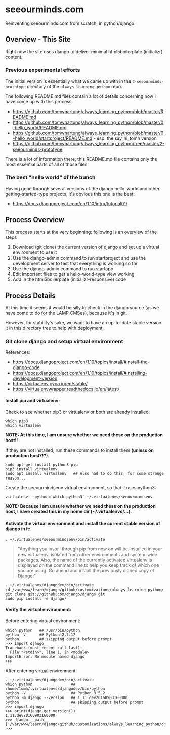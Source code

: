 # seeourminds.com

Reinventing seeourminds.com from scratch, in python/django.

## Overview - This Site

Right now the site uses django to deliver minimal html5boilerplate (initializr) content.

### Previous experimental efforts

The initial version is essentially what we came up with in the `2-seeourminds-prototype` directory of the `always_learning_python` repo.

The following README.md files contain a lot of details concerning how I have come up with this process:

* https://github.com/tomwhartung/always_learning_python/blob/master/README.md
* https://github.com/tomwhartung/always_learning_python/blob/master/0-hello_world/README.md
* https://github.com/tomwhartung/always_learning_python/blob/master/0-hello_world/startproject/README.md - esp. the say_hi_tomh version
* https://github.com/tomwhartung/always_learning_python/tree/master/2-seeourminds-prototype

There is a lot of information there; this README.md file contains only the most essential parts of all of those files.

### The best "hello world" of the bunch

Having gone through several versions of the django hello-world and other getting-started-type projects, it's obvious this one is the best:

* https://docs.djangoproject.com/en/1.10/intro/tutorial01/

## Process Overview

This process starts at the very beginning; following is an overview of the steps

1. Download (git clone) the current version of django and set up a virtual environment to use it
2. Use the django-admin command to run startproject and use the development server to test that everything is working so far
3. Use the django-admin command to run startapp
4. Edit important files to get a hello-world-type view working
5. Add in the html5boilerplate (initializr-responsive) code

## Process Details

At this time it seems it would be silly to check in the django source (as we have come to do for the LAMP CMSes), because it's in git.

However, for stability's sake, we want to have an up-to-date stable version it in this directory tree to help with deployment.

### Git clone django and setup virtual environment

References:

* https://docs.djangoproject.com/en/1.10/topics/install/#install-the-django-code
* https://docs.djangoproject.com/en/1.10/topics/install/#installing-development-version
* https://virtualenv.pypa.io/en/stable/
* https://virtualenvwrapper.readthedocs.io/en/latest/

#### Install pip and virtualenv:

Check to see whether pip3 or virtualenv or both are already installed:

```
which pip3
which virtualenv
```

**NOTE: At this time, I am unsure whether we need these on the production host!!**

If they are not installed, run these commands to install them **(unless on production host?!?)**.

```
sudo apt-get install python3-pip
pip3 install virtualenv
sudo apt install virtualenv   ## Also had to do this, for some strange reason...
```

Create the seeourmindsenv virtual environment, so that it uses python3:

```
virtualenv --python=`which python3` ~/.virtualenvs/seeourmindsenv
```

**NOTE: Because I am unsure whether we need these on the production host, I have created this in my home dir (~/.virtualenvs/...).**

#### Activate the virtual environment and install the current stable version of django in it:

```
. ~/.virtualenvs/seeourmindsenv/bin/activate
```

> "Anything you install through pip from now on will be installed in your new virtualenv, isolated from other environments and system-wide packages. Also, the name of the currently activated virtualenv is displayed on the command line to help you keep track of which one you are using. Go ahead and install the previously cloned copy of Django:"

```
. ~/.virtualenvs/djangodev/bin/activate
cd /var/www/learn/django/github/customizations/always_learning_python/
git clone git://github.com/django/django.git
sudo pip install -e django/
```

#### Verify the virtual environment:

Before entering virtual environment:

```
which python   ## /usr/bin/python
python -V      ## Python 2.7.12
python         ## skipping output before prompt
>>> import django
Traceback (most recent call last):
  File "<stdin>", line 1, in <module>
ImportError: No module named django
>>>
```

After entering virtual environment:

```
. ~/.virtualenvs/djangodev/bin/activate
which python                 ## /home/tomh/.virtualenvs/djangodev/bin/python
python -V                    ## Python 3.5.2
python -m django --version   ## 1.11.dev20160903160000
python                       ## skipping output before prompt
>>> import django
>>> print(django.get_version())
1.11.dev20160903160000
>>> django.__path__
['/var/www/learn/django/github/customizations/always_learning_python/django/django']
>>>
```




